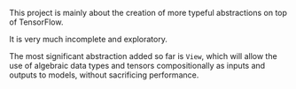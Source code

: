 This project is mainly about the creation of more typeful abstractions on top of TensorFlow.

It is very much incomplete and exploratory.

The most significant abstraction added so far is `View`, which will allow the use of algebraic data types and tensors compositionally as inputs and outputs to models, without sacrificing performance.
